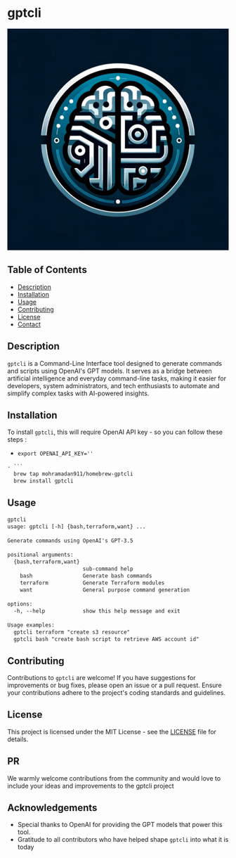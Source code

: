 # gptcli
![Alt text](docs/gptcli-icon.png)

## Table of Contents
- [Description](#description)
- [Installation](#installation)
- [Usage](#usage)
- [Contributing](#contributing)
- [License](#license)
- [Contact](#contact)

## Description
`gptcli` is a Command-Line Interface tool designed to generate commands and scripts using OpenAI's GPT models. It serves as a bridge between artificial intelligence and everyday command-line tasks, making it easier for developers, system administrators, and tech enthusiasts to automate and simplify complex tasks with AI-powered insights.

## Installation
To install `gptcli`, this will require OpenAI API key - so you can follow these steps :

- ```
  export OPENAI_API_KEY=''
```
- ```
  brew tap mohramadan911/homebrew-gptcli
  brew install gptcli
  ```


## Usage

```
gptcli                                
usage: gptcli [-h] {bash,terraform,want} ...

Generate commands using OpenAI's GPT-3.5

positional arguments:
  {bash,terraform,want}
                        sub-command help
    bash                Generate bash commands
    terraform           Generate Terraform modules
    want                General purpose command generation

options:
  -h, --help            show this help message and exit

Usage examples:
  gptcli terraform "create s3 resource"
  gptcli bash "create bash script to retrieve AWS account id"

```

## Contributing
Contributions to `gptcli` are welcome! If you have suggestions for improvements or bug fixes, please open an issue or a pull request. Ensure your contributions adhere to the project's coding standards and guidelines.

## License
This project is licensed under the MIT License - see the [LICENSE](LICENSE) file for details.

## PR
We warmly welcome contributions from the community and would love to include your ideas and improvements to the gptcli project

## Acknowledgements
- Special thanks to OpenAI for providing the GPT models that power this tool.
- Gratitude to all contributors who have helped shape `gptcli` into what it is today
